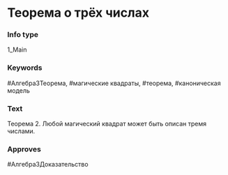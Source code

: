 # Теорема о трёх числах
### Info type
1_Main
### Keywords
#Алгебра3Теорема, #магические квадраты, #теорема, #каноническая модель
### Text
Теорема 2. Любой магический квадрат может быть описан тремя числами.
### Approves
#Алгебра3Доказательство